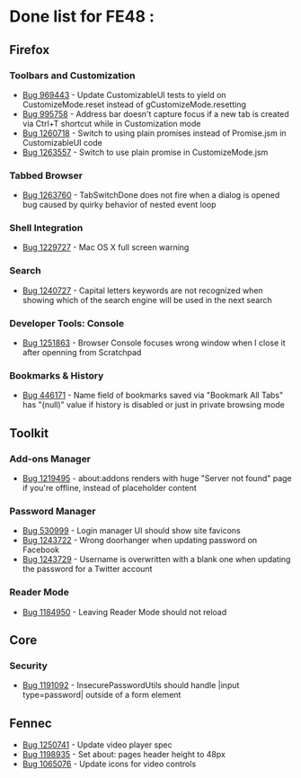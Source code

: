# Done list for FE48 : #

## Firefox ##
### Toolbars and Customization ###
- [Bug 969443](https://bugzilla.mozilla.org/show_bug.cgi?id=969443) - Update CustomizableUI tests to yield on CustomizeMode.reset instead of gCustomizeMode.resetting
- [Bug 995758](https://bugzilla.mozilla.org/show_bug.cgi?id=995758) - Address bar doesn't capture focus if a new tab is created via Ctrl+T shortcut while in Customization mode
- [Bug 1260718](https://bugzilla.mozilla.org/show_bug.cgi?id=1260718) - Switch to using plain promises instead of Promise.jsm in CustomizableUI code
- [Bug 1263557](https://bugzilla.mozilla.org/show_bug.cgi?id=1263557) -  Switch to use plain promise in CustomizeMode.jsm

### Tabbed Browser ###
- [Bug 1263760](https://bugzil.la/1263760) - TabSwitchDone does not fire when a dialog is opened bug caused by quirky behavior of nested event loop

### Shell Integration ###
- [Bug 1229727](https://bugzil.la/1229727) - Mac OS X full screen warning

### Search ###
- [Bug 1240727](https://bugzilla.mozilla.org/show_bug.cgi?id=1240727) - Capital letters keywords are not recognized when showing which of the search engine will be used in the next search

### Developer Tools: Console ###
- [Bug 1251863](http://bugzil.la/1251863) - Browser Console focuses wrong window when I close it after openning from Scratchpad

### Bookmarks & History ###
- [Bug 446171](https://bugzilla.mozilla.org/show_bug.cgi?id=446171) - Name field of bookmarks saved via "Bookmark All Tabs" has "(null)" value if history is disabled or just in private browsing mode

## Toolkit ##
### Add-ons Manager ###
- [Bug 1219495](https://bugzilla.mozilla.org/show_bug.cgi?id=1219495) - about:addons renders with huge "Server not found" page if you're offline, instead of placeholder content

### Password Manager ###
- [Bug 530999](https://bugzilla.mozilla.org/show_bug.cgi?id=530999) -  Login manager UI should show site favicons
- [Bug 1243722](https://bugzil.la/1243722) - Wrong doorhanger when updating password on Facebook
- [Bug 1243729](https://bugzil.la/1243729) - Username is overwritten with a blank one when updating the password for a Twitter account

### Reader Mode ###
- [Bug 1184950](https://bugzil.la/1184950) - Leaving Reader Mode should not reload

## Core ##
### Security ###
- [Bug 1191092](https://bugzilla.mozilla.org/show_bug.cgi?id=1191092) - InsecurePasswordUtils should handle |input type=password| outside of a form element

## Fennec ##
- [Bug 1250741](https://bugzilla.mozilla.org/show_bug.cgi?id=1250741) - Update video player spec
- [Bug 1198935](https://bugzilla.mozilla.org/show_bug.cgi?id=1198935) - Set about: pages header height to 48px
- [Bug 1065076](https://bugzilla.mozilla.org/show_bug.cgi?id=1065076) - Update icons for video controls
